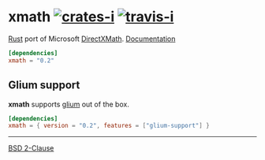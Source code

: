 xmath [![crates-i][]][crates-a] [![travis-i][]][travis-a]
========
[Rust][] port of Microsoft [DirectXMath][]. [Documentation][doc]

```toml
[dependencies]
xmath = "0.2"
```

Glium support
--------

**xmath** supports [glium][] out of the box.

```toml
[dependencies]
xmath = { version = "0.2", features = ["glium-support"] }
```

--------

[BSD 2-Clause](LICENSE.md)

[Rust]: http://rust-lang.org
[DirectXMath]: https://msdn.microsoft.com/en-us/library/windows/desktop/hh437833(v=vs.85).aspx
[doc]: https://simnalamburt.github.io/xmath/
[glium]: https://github.com/tomaka/glium

[crates-i]: https://img.shields.io/crates/v/xmath.svg
[crates-a]: https://crates.io/crates/xmath
[travis-i]: https://travis-ci.org/simnalamburt/xmath.svg?branch=master
[travis-a]: https://travis-ci.org/simnalamburt/xmath

